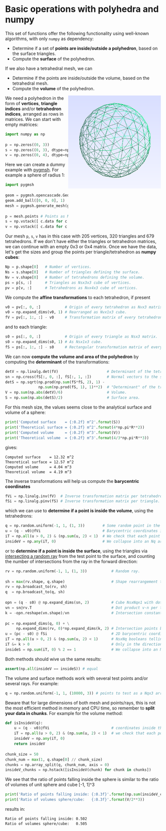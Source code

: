 Basic operations with polyhedra and numpy 
=========================================

This set of functions offer the following functionality using well-known algorithms,
with only `numpy` as dependency:

* Determine if a set of **points are inside/outside a polyhedron**, based on the
surface triangles.
* Compute the **surface** of the polyhedron.

If we also have a tetrahedral mesh, we can

* Determine if the points are inside/outside the volume, based on the tetrahedral mesh.
* Compute the **volume** of the polyhedron.

<img align="right" width="300" height="300" src="unit_sphere.png">

We need a polyhedron in the form of **vertices**, **triangle indices** and/or 
**tetrahedron indices**, arranged as rows in matrices. We can start with empty matrices:

```python
import numpy as np

p = np.zeros((0, 3))
s = np.zeros((0, 3), dtype=np.int)
v = np.zeros((0, 4), dtype=np.int)
```
 
Here we can create a dummy example with [pygmsh](https://github.com/nschloe/pygmsh). For example a sphere of radius 1:

```python
import pygmsh

geom = pygmsh.opencascade.Geometry()
geom.add_ball([0, 0, 0], 1)
mesh = pygmsh.generate_mesh(geom, dim = 3)

p = mesh.points # Points as Npx3 matrix
s = np.vstack([ c.data for c in mesh.cells if c.data.shape[1] == 3])
v = np.vstack([ c.data for c in mesh.cells if c.data.shape[1] == 4])
```

Our mesh `p`, `s`, `v` has in this case with 205 vertices, 320 triangles and 679 tetrahedrons.
If we don't have either the triangles or tetrahedron matrices, we can continue with
an empty 0x3 or 0x4 matrix.
Once we have the data, let's get the sizes and group the points per triangle/tetrahedron
as **numpy cubes**:
 
```python
Np = p.shape[0]   # Number of vertices.
Ns = s.shape[0]   # Number of triangles defining the surface.
Nv = v.shape[0]   # Number of tetrahedrons defining the volume.
ps = p[s, :]      # Triangles as Nsx3x3 cube of vertices.
pv = p[v, :]      # Tetrahedrons as Nvx4x3 cube of vertices.
```
 
We compute the **affine transformations** to each tetrahedron, if present

```python
v0 = pv[:, 0, :]           # Origin of every tetrahedron as Nvx3 matrix.
v0 = np.expand_dims(v0, 1) # Rearranged as Nvx1x3 cube.
fV = pv[:, 1:, :] - v0     # Transformation matrix of every tetrahedron as Nvx3x3 cube.
```

and to each triangle:

```python
s0 = ps[:, 0, :]           # Origin of every triangle as Nsx3 matrix.
s0 = np.expand_dims(s0, 1) # As Nsx1x3 cube.
fS = ps[:, 1:, :] - s0     # Rectangular transformation matrix of every triangle as a Nsx2x3 cube.
```

We can now **compute the volume and area of the polyhedron** by computing the **determinant** of the transformations:

```python 
detV = np.linalg.det(fV)                      # Determinant of the tetrahedron transformations (area of each parallelepiped).
sn = np.cross(fS[:, 0, :], fS[:, 1, :])       # Normal vectors to the surface elements.
detS = np.sqrt(np.prod(np.sum(fS*fS, 2), 1) -
               np.sum(np.prod(fS, 1), 1)**2)  # "Determinant" of the triangle transformations (area of each parallelogram).
V = np.sum(np.abs(detV)/6)                    # Volume.
S = np.sum(np.abs(detS)/2)                    # Surface area.
```

For this mesh size, the values seems close to the analytical surface and volume of a sphere:

```python
print('Computed surface    = {:0.2f} m^2'.format(S))
print('Theoretical surface = {:0.2f} m^2'.format(4*np.pi*R**2))
print('Computed volume     = {:0.2f} m^3'.format(V))
print('Theoretical volume  = {:0.2f} m^3'.format(4/3*np.pi*R**3))
```

gives:

```console
Computed surface    = 12.32 m^2
Theoretical surface = 12.57 m^2
Computed volume     = 4.04 m^3
Theoretical volume  = 4.19 m^3
```

The inverse transformations will help us compute the **barycentric coordinates**

```python 
fVi = np.linalg.inv(fV)  # Inverse transformation matrix per tetrahedron.
fSi = np.linalg.pinv(fS) # Inverse transformation matrix per triangle.
```

which we can use to **determine if a point is inside the volume**, using the tetrahedrons:

```python 
q = np.random.uniform(-1, 1, (1, 3))        # Some random point in the box [-1,-1]^3.
u = (q - v0)@fVi                            # Barycentric coordinates inside the tetrahedrons, as NvxNqx3
iT = np.all(u > 0, 2) & (np.sum(u, 2) < 1)  # We check that each point is inside each tetrahedron, as NvxNq
insideV = np.any(iT, 0)                     # We collapse into an Nq array of booleans, for each point inside any tetrahedron
```

or to **determine if a point is inside the surface**, using the triangles via
[intersecting a random ray](https://en.wikipedia.org/wiki/Point_in_polygon#Ray_casting_algorithm)
from the test point to the surface, and counting
the  number of intersections from the ray in the forward direction:

```python 
rv = np.random.uniform(-1, 1, (1, 3))           # Random ray.
    
sh = max(rv.shape, q.shape)                     # Shape rearrangement to allow multiple test points/rays.
rv = np.broadcast_to(rv, sh)
q  = np.broadcast_to(q, sh)
    
opn = (q - s0) @ np.expand_dims(sn, 2)          # Cube NsxNqx1 with dot products (q - s0).n per test point and triangle.
vn = sn@rv.T                                    # Dot product v·n per triangle, as NsxNq.
k = -opn.reshape(vn.shape)/vn                   # Intersection constants.

pc = np.expand_dims(q, 0) + \
     np.expand_dims(rv, 0)*np.expand_dims(k, 2) # Intersection points between rays and triangle planes as a cube cube NvxNqx1.
u = (pc - s0) @ fSi                             # 2D barycentric coordinates per triangle, as NsxNqx2.
iT = np.all(u > 0, 2) & (np.sum(u, 2) < 1)      # NsxNq booleans telling us which intersections are inside each triangle.
iT &= k > 0                                     # Only in the direction of the ray(s).
insideS = np.sum(iT, 0) % 2 == 1                # We collapse into an Nq array of booleans.
```

Both methods should wive us the same results:

```python 
assert(np.all(insideV == insideS)) # equal
```

The volume and surface methods work with several test points and/or several rays. 
For example:

```python
q = np.random.uniform(-1, 1, (10000, 3)) # points to test as a Nqx3 array
```

Beware that for large dimensions of both mesh and points/rays, this is not the
most efficient method in memory and CPU time, so remember to **split your data in chunks**.
For example for the volume method:

```python
def isInsideV(q):
    u = (q - v0)@fVi                            # coordinates inside the tetrahedrons, as NvxNqx3
    iT = np.all(u > 0, 2) & (np.sum(u, 2) < 1)  # we check that each point is inside each tetrahedron, as NvxNq
    insideV = np.any(iT, 0)
    return insideV

chunk_size = 50
chunk_num = max(1, q.shape[0] // chunk_size)
chunks = np.array_split(q, chunk_num, axis = 0)
insideV_chunks = np.hstack([isInsideV(chunk) for chunk in chunks])
```

We see that the ratio of points falling inside the sphere is similar to the ratio of
volumes of unit sphere and cube [-1, 1]^3

```python
print('Ratio of points falling inside: {:0.3f}'.format(np.sum(insideV_chunks)/len(q)))
print('Ratio of volumes sphere/cube:   {:0.3f}'.format(V/2**3))
```

results in:

```console
Ratio of points falling inside: 0.502
Ratio of volumes sphere/cube:   0.505
```
